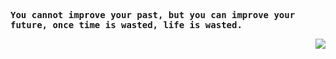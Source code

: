 <p>
    <samp>
        <strong>
            You cannot improve your past, but you can improve your future, once time is wasted, life is wasted.				</strong>
    </samp>
</p>

<img align="right" src="https://github-readme-stats.vercel.app/api?username=lzhpo&count_private=true&show_icons=true&hide_title=true" />